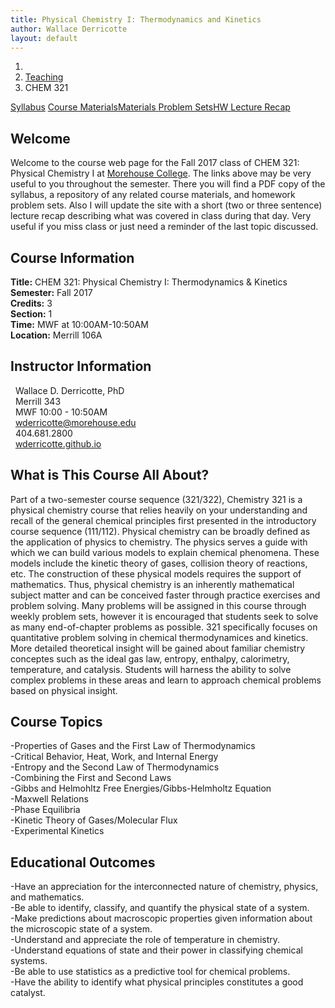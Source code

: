 ```yaml
---
title: Physical Chemistry I: Thermodynamics and Kinetics
author: Wallace Derricotte
layout: default
---
```


<ol class="breadcrumb">
  <li><a href="/"><i class="fa fa-home"></i></a></li>
  <li><a href="/teaching/">Teaching</a></li>
  <li class="active">CHEM 321</li>
</ol>

<div class="row">
<div class="col-xs-12">
<div class="btn-group btn-group-justified">
<a class="btn btn-default btn-success" href="{{site.baseurl}}/teaching/chem321f17/syllabus.pdf">
Syllabus</a>
<a class="btn btn-default btn-primary" href="{{site.baseurl}}/teaching/chem321f17/materials/"
>
<span class="hidden-xs">Course Materials</span><span class="visible-xs">Materials</span>
</a>
<a class="btn btn-default btn-warning" href="{{site.baseurl}}/teaching/chem321f17/problem_sets/">
<span class="hidden-xs">Problem Sets</span><span class="visible-xs">HW</span>
</a>
<a class="btn btn-default btn-info" href="{{site.baseurl}}/teaching/chem321f17/lecture_recap/">Lecture Recap</a>
</div>
</div>
</div>

## Welcome ##
Welcome to the course web page for the Fall 2017 class of CHEM 321: Physical Chemistry I at [Morehouse College](http://morehouse.edu). The links above may be very useful to you throughout the semester. There you will find a PDF copy of the syllabus, a repository of any related course materials, and homework problem sets. Also I will update the site with a short (two or three sentence) lecture recap describing what was covered in class during that day. Very useful if you miss class or just need a reminder of the last topic discussed.

<div class="row">
  <div class="col-xs-12 col-sm-6">
    <div>
    <h2>Course Information</h2>
    <strong>Title:</strong> CHEM 321: Physical Chemistry I: Thermodynamics & Kinetics<br />
    <strong>Semester:</strong> Fall 2017<br />
    <strong>Credits:</strong> 3<br />
    <strong>Section:</strong> 1<br />
    <strong>Time:</strong> MWF at 10:00AM-10:50AM<br />
    <strong>Location:</strong> Merrill 106A
    </div>
  </div>

  <div class="col-xs-12 col-sm-6">
    <div>
      <h2>Instructor Information</h2>
      <i class="fa fa-user fa-fw"></i>&nbsp; Wallace D. Derricotte, PhD<br />
      <i class="fa fa-university fa-fw"></i>&nbsp; Merrill 343<br />
      <i class="fa fa-users fa-fw"></i>&nbsp; MWF 10:00 - 10:50AM<br />
      <i class="fa fa-envelope-o fa-fw"></i>&nbsp; <a href="mailto:wderricotte@morehouse.edu">wderricotte@morehouse.edu</a><br />
      <i class="fa fa-phone fa-fw"></i>&nbsp; 404.681.2800<br />
      <i class="fa fa-link fa-fw"></i>&nbsp; <a href="{{site.baseurl}}">wderricotte.github.io</a>
    </div>
  </div>
</div>

## What is This Course All About? ##
Part of a two-semester course sequence (321/322), Chemistry 321 is a physical chemistry course that relies heavily on your understanding and recall of the general chemical principles first presented in the introductory course sequence (111/112). Physical chemistry can be broadly defined as the application of physics to chemistry. The physics serves a guide with which we can build various models to explain chemical phenomena. These models include the kinetic theory of gases, collision theory of reactions, etc. The construction of these physical models requires the support of mathematics. Thus, physical chemistry is an inherently mathematical subject matter and can be conceived faster through practice exercises and problem solving. Many problems will be assigned in this course through weekly problem sets, however it is encouraged that students seek to solve as many end-of-chapter problems as possible. 321 specifically focuses on quantitative problem solving in chemical thermodynamices and kinetics. More detailed theoretical insight will be gained about familiar chemistry conceptes such as the ideal gas law, entropy, enthalpy, calorimetry, temperature, and catalysis. Students will harness the ability to solve complex problems in these areas and learn to approach chemical problems based on physical insight.

## Course Topics ##
-Properties of Gases and the First Law of Thermodynamics <br />
-Critical Behavior, Heat, Work, and Internal Energy <br />
-Entropy and the Second Law of Thermodynamics <br />
-Combining the First and Second Laws <br />
-Gibbs and Helmohltz Free Energies/Gibbs-Helmholtz Equation <br />
-Maxwell Relations <br />
-Phase Equilibria <br />
-Kinetic Theory of Gases/Molecular Flux <br />
-Experimental Kinetics <br />

## Educational Outcomes ##
-Have an appreciation for the interconnected nature of chemistry, physics, and mathematics.<br />
-Be able to identify, classify, and quantify the physical state of a system.<br />
-Make predictions about macroscopic properties given information about the microscopic state
of a system. <br />
-Understand and appreciate the role of temperature in chemistry. <br />
-Understand equations of state and their power in classifying chemical systems. <br />
-Be able to use statistics as a predictive tool for chemical problems. <br />
-Have the ability to identify what physical principles constitutes a good catalyst.<br />
